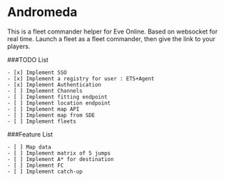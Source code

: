 # Andromeda

This is a fleet commander helper for Eve Online.
Based on websocket for real time.
Launch a fleet as a fleet commander, then give the link to your players.

###TODO List

    - [x] Implement SSO
    - [x] Implement a registry for user : ETS+Agent
    - [x] Implement Authentication
    - [ ] Implement Channels
    - [ ] Implement fitting endpoint
    - [ ] Implement location endpoint
    - [ ] Implement map API
    - [ ] Implement map from SDE
    - [ ] Implement fleets

###Feature List

    - [ ] Map data
    - [ ] Implement matrix of 5 jumps
    - [ ] Implement A* for destination
    - [ ] Implement FC
    - [ ] Implement catch-up
